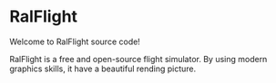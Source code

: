 # RalFlight

Welcome to RalFlight source code!

RalFlight is a free and open-source flight simulator. By using modern graphics skills, it have a beautiful rending picture. 